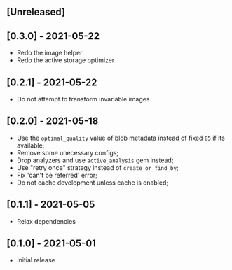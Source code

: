 ## [Unreleased]

## [0.3.0] - 2021-05-22

- Redo the image helper
- Redo the active storage optimizer 

## [0.2.1] - 2021-05-22

- Do not attempt to transform invariable images

## [0.2.0] - 2021-05-18

- Use the `optimal_quality` value of blob metadata instead of fixed `85` if its available;
- Remove some unecessary configs;
- Drop analyzers and use `active_analysis` gem instead;
- Use "retry once" strategy instead of `create_or_find_by`; 
- Fix 'can't be referred' error;
- Do not cache development unless cache is enabled;

## [0.1.1] - 2021-05-05

- Relax dependencies

## [0.1.0] - 2021-05-01

- Initial release

